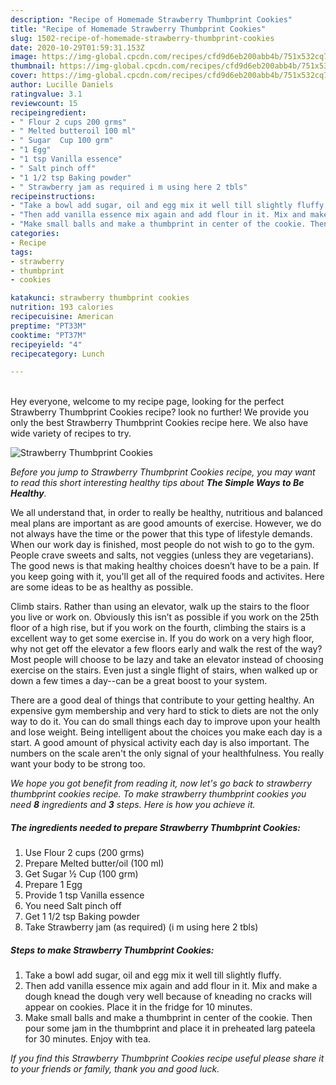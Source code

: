 ```yaml
---
description: "Recipe of Homemade Strawberry Thumbprint Cookies"
title: "Recipe of Homemade Strawberry Thumbprint Cookies"
slug: 1502-recipe-of-homemade-strawberry-thumbprint-cookies
date: 2020-10-29T01:59:31.153Z
image: https://img-global.cpcdn.com/recipes/cfd9d6eb200abb4b/751x532cq70/strawberry-thumbprint-cookies-recipe-main-photo.jpg
thumbnail: https://img-global.cpcdn.com/recipes/cfd9d6eb200abb4b/751x532cq70/strawberry-thumbprint-cookies-recipe-main-photo.jpg
cover: https://img-global.cpcdn.com/recipes/cfd9d6eb200abb4b/751x532cq70/strawberry-thumbprint-cookies-recipe-main-photo.jpg
author: Lucille Daniels
ratingvalue: 3.1
reviewcount: 15
recipeingredient:
- " Flour 2 cups 200 grms"
- " Melted butteroil 100 ml"
- " Sugar  Cup 100 grm"
- "1 Egg"
- "1 tsp Vanilla essence"
- " Salt pinch off"
- "1 1/2 tsp Baking powder"
- " Strawberry jam as required i m using here 2 tbls"
recipeinstructions:
- "Take a bowl add sugar, oil and egg mix it well till slightly fluffy."
- "Then add vanilla essence mix again and add flour in it. Mix and make a dough knead the dough very well because of kneading no cracks will appear on cookies. Place it in the fridge for 10 minutes."
- "Make small balls and make a thumbprint in center of the cookie. Then pour some jam in the thumbprint and place it in preheated larg pateela for 30 minutes. Enjoy with tea."
categories:
- Recipe
tags:
- strawberry
- thumbprint
- cookies

katakunci: strawberry thumbprint cookies 
nutrition: 193 calories
recipecuisine: American
preptime: "PT33M"
cooktime: "PT37M"
recipeyield: "4"
recipecategory: Lunch

---
```

<br>
Hey everyone, welcome to my recipe page, looking for the perfect Strawberry Thumbprint Cookies recipe? look no further! We provide you only the best Strawberry Thumbprint Cookies recipe here. We also have wide variety of recipes to try.
<br>


![Strawberry Thumbprint Cookies](https://img-global.cpcdn.com/recipes/cfd9d6eb200abb4b/751x532cq70/strawberry-thumbprint-cookies-recipe-main-photo.jpg)

<i>Before you jump to Strawberry Thumbprint Cookies recipe, you may want to read this short interesting healthy tips about <strong>The Simple Ways to Be Healthy</strong>.</i>

We all understand that, in order to really be healthy, nutritious and balanced meal plans are important as are good amounts of exercise. However, we do not always have the time or the power that this type of lifestyle demands. When our work day is finished, most people do not wish to go to the gym. People crave sweets and salts, not veggies (unless they are vegetarians). The good news is that making healthy choices doesn’t have to be a pain. If you keep going with it, you'll get all of the required foods and activites. Here are some ideas to be as healthy as possible.

Climb stairs. Rather than using an elevator, walk up the stairs to the floor you live or work on. Obviously this isn’t as possible if you work on the 25th floor of a high rise, but if you work on the fourth, climbing the stairs is a excellent way to get some exercise in. If you do work on a very high floor, why not get off the elevator a few floors early and walk the rest of the way? Most people will choose to be lazy and take an elevator instead of choosing exercise on the stairs. Even just a single flight of stairs, when walked up or down a few times a day--can be a great boost to your system. 

There are a good deal of things that contribute to your getting healthy. An expensive gym membership and very hard to stick to diets are not the only way to do it. You can do small things each day to improve upon your health and lose weight. Being intelligent about the choices you make each day is a start. A good amount of physical activity each day is also important. The numbers on the scale aren't the only signal of your healthfulness. You really want your body to be strong too. 


<i>We hope you got benefit from reading it, now let's go back to strawberry thumbprint cookies recipe. To make strawberry thumbprint cookies you need <strong>8</strong> ingredients and <strong>3</strong> steps. Here is how you achieve it.
</i>

##### The ingredients needed to prepare Strawberry Thumbprint Cookies:

1. Use  Flour 2 cups (200 grms)
1. Prepare  Melted butter/oil (100 ml)
1. Get  Sugar ½ Cup (100 grm)
1. Prepare 1 Egg
1. Provide 1 tsp Vanilla essence
1. You need  Salt pinch off
1. Get 1 1/2 tsp Baking powder
1. Take  Strawberry jam (as required) (i m using here 2 tbls)


##### Steps to make Strawberry Thumbprint Cookies:

1. Take a bowl add sugar, oil and egg mix it well till slightly fluffy.
1. Then add vanilla essence mix again and add flour in it. Mix and make a dough knead the dough very well because of kneading no cracks will appear on cookies. Place it in the fridge for 10 minutes.
1. Make small balls and make a thumbprint in center of the cookie. Then pour some jam in the thumbprint and place it in preheated larg pateela for 30 minutes. Enjoy with tea.


<i>If you find this Strawberry Thumbprint Cookies recipe useful please share it to your friends or family, thank you and good luck.</i>
